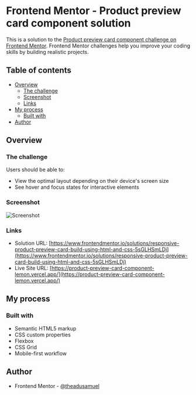# Frontend Mentor - Product preview card component solution

This is a solution to the [Product preview card component challenge on Frontend Mentor](https://www.frontendmentor.io/challenges/product-preview-card-component-GO7UmttRfa). Frontend Mentor challenges help you improve your coding skills by building realistic projects.

## Table of contents

- [Overview](#overview)
  - [The challenge](#the-challenge)
  - [Screenshot](#screenshot)
  - [Links](#links)
- [My process](#my-process)
  - [Built with](#built-with)
- [Author](#author)

## Overview

### The challenge

Users should be able to:

- View the optimal layout depending on their device's screen size
- See hover and focus states for interactive elements

### Screenshot

![Screenshot](./screenshot.png)

### Links

- Solution URL: [https://www.frontendmentor.io/solutions/responsive-product-preview-card-build-using-html-and-css-5sGLHSmLDj](https://www.frontendmentor.io/solutions/responsive-product-preview-card-build-using-html-and-css-5sGLHSmLDj)
- Live Site URL: [https://product-preview-card-component-lemon.vercel.app/](https://product-preview-card-component-lemon.vercel.app/)

## My process

### Built with

- Semantic HTML5 markup
- CSS custom properties
- Flexbox
- CSS Grid
- Mobile-first workflow

## Author

- Frontend Mentor - [@theadusamuel](https://www.frontendmentor.io/profile/theadusamuel)
